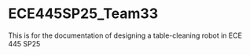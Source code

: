 # ECE445SP25_Team33
This is for the documentation of designing a table-cleaning robot in ECE 445 SP25
